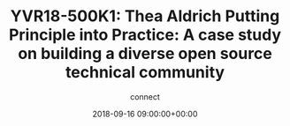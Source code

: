 ---
amazon_s3_presentation_url: https://static.linaro.org/connect/yvr18/presentations/yvr18-500k1.pdf
amazon_s3_video_url: None
author: connect
categories:
- yvr18
comments: true
date: '2018-09-16 09:00:00+00:00'
image_name: YVR18-500K1.png
image: /assets/images/featured-images/YVR18-500K1.png
layout: resource-post
session_id: YVR18-500K1
session_track: None/Other
slideshare_presentation_url: None
speakers: None
title: 'YVR18-500K1: Thea Aldrich Putting Principle into Practice: A case study on
  building a diverse open source technical community'
youtube_video_url: https://www.youtube.com/watch?v=zLvn8_P6JVk
tag: session
tags:
- Keynote
---